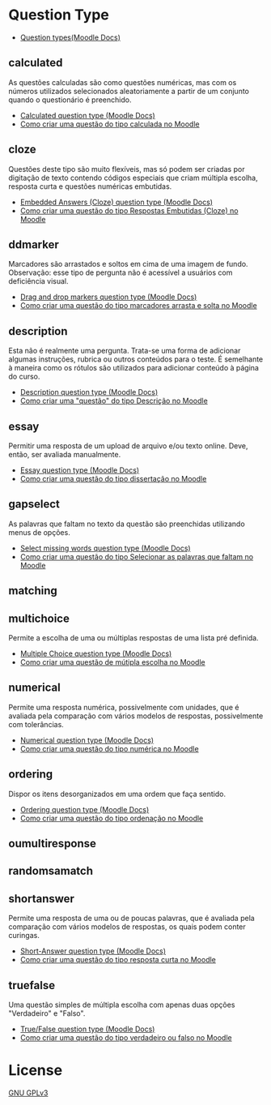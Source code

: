 # Question Type
* [Question types(Moodle Docs)](https://docs.moodle.org/311/en/Questions)

## calculated
As questões calculadas são como questões numéricas, mas com os números utilizados selecionados aleatoriamente a partir de um conjunto quando o questionário é preenchido.
* [Calculated question type (Moodle Docs)](https://docs.moodle.org/311/en/Calculated_question_type)
* [Como criar uma questão do tipo calculada no Moodle](https://youtu.be/mm6Qb0YpOCk)

## cloze
Questões deste tipo são muito flexíveis, mas só podem ser criadas por digitação de texto contendo códigos especiais que criam múltipla escolha, resposta curta e questões numéricas embutidas.
* [Embedded Answers (Cloze) question type (Moodle Docs)](https://docs.moodle.org/311/en/Embedded_Answers_(Cloze)_question_type)
* [Como criar uma questão do tipo Respostas Embutidas (Cloze) no Moodle](https://youtu.be/lnRVSIRU4Os)

## ddmarker
Marcadores são arrastados e soltos em cima de uma imagem de fundo.
Observação: esse tipo de pergunta não é acessível a usuários com deficiência visual.
* [Drag and drop markers question type (Moodle Docs)](https://docs.moodle.org/311/en/Drag_and_drop_markers_question_type)
* [Como criar uma questão do tipo marcadores arrasta e solta no Moodle](https://youtu.be/5z4WiEOa1cY)

## description
Esta não é realmente uma pergunta. Trata-se uma forma de adicionar algumas instruções, rubrica ou outros conteúdos para o teste. É semelhante à maneira como os rótulos são utilizados para adicionar conteúdo à página do curso.
* [Description question type (Moodle Docs)](https://docs.moodle.org/311/en/Description_question_type)
* [Como criar uma "questão" do tipo Descrição no Moodle](https://youtu.be/16AqMQsb9m8)

## essay
Permitir uma resposta de um upload de arquivo e/ou texto online. Deve, então, ser avaliada manualmente.
* [Essay question type (Moodle Docs)](https://docs.moodle.org/311/en/Essay_question_type)
* [Como criar uma questão do tipo dissertação no Moodle](https://youtu.be/gxpHNNp1m4M)

## gapselect
As palavras que faltam no texto da questão são preenchidas utilizando menus de opções.
* [Select missing words question type (Moodle Docs)](https://docs.moodle.org/311/en/Select_missing_words_question_type)
* [Como criar uma questão do tipo Selecionar as palavras que faltam no Moodle](https://youtu.be/tbsTUJAdUzs)

## matching

## multichoice
Permite a escolha de uma ou múltiplas respostas de uma lista pré definida.
* [Multiple Choice question type (Moodle Docs)](https://docs.moodle.org/311/en/Multiple_Choice_question_type)
* [Como criar uma questão de mútipla escolha no Moodle](https://youtu.be/cQvWWGj97Jg)

## numerical
Permite uma resposta numérica, possivelmente com unidades, que é avaliada pela comparação com vários modelos de respostas, possivelmente com tolerâncias.
* [Numerical question type (Moodle Docs)](https://docs.moodle.org/311/en/Numerical_question_type)
* [Como criar uma questão do tipo numérica no Moodle](https://youtu.be/8OYrEaWTjr8)

## ordering
Dispor os itens desorganizados em uma ordem que faça sentido.
* [Ordering question type (Moodle Docs)](https://docs.moodle.org/311/en/Ordering_question_type)
* [Como criar uma questão do tipo ordenação no Moodle](https://youtu.be/bVkm1So5JUo)

## oumultiresponse

## randomsamatch

## shortanswer
Permite uma resposta de uma ou de poucas palavras, que é avaliada pela comparação com vários modelos de respostas, os quais podem conter curingas.
* [Short-Answer question type (Moodle Docs)](https://docs.moodle.org/311/en/Short-Answer_question_type)
* [Como criar uma questão do tipo resposta curta no Moodle](https://youtu.be/FxO4UnFCjvc)

## truefalse
Uma questão simples de múltipla escolha com apenas duas opções "Verdadeiro" e "Falso".
* [True/False question type (Moodle Docs)](https://docs.moodle.org/311/en/True/False_question_type)
* [Como criar uma questão do tipo verdadeiro ou falso no Moodle](https://youtu.be/SI7fZb7JZMg)


# License
[GNU GPLv3](https://choosealicense.com/licenses/gpl-3.0/)
